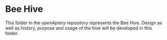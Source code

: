 # Bee Hive
<!-- Eric Sandbling, https://github.com/ericsandbling -->

This folder in the _openApiary_ repository represents the Bee Hive. Design as well as history, purpose and usage of the hive will be developed in this folder.
